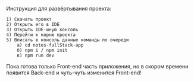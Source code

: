 Инструкция для развёртывания проекта:

    1) Скачать проект
    2) Открыть его в IDE
    3) Открыть IDE-шную консоль
    4) Перейти к корню проекта
    5) Вписать в консоль данные команды по очереди
        а) cd notes-fullStack-app
        б) npm i / npm init
        в) npm run dev

Пока готова только Front-end часть приложения, но в скором времени появится Back-end и чуть-чуть изменится Front-end!
